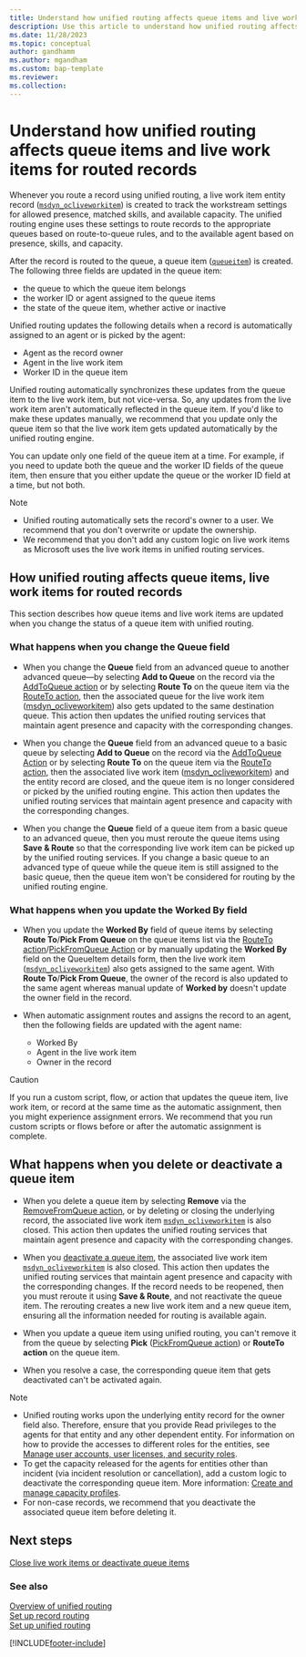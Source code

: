 ```yaml
---
title: Understand how unified routing affects queue items and live work items for routed records
description: Use this article to understand how unified routing affects queue items, live work items, and the corresponding APIs.
ms.date: 11/28/2023
ms.topic: conceptual
author: gandhamm
ms.author: mgandham
ms.custom: bap-template
ms.reviewer:
ms.collection:
---
```


# Understand how unified routing affects queue items and live work items for routed records

Whenever you route a record using unified routing, a live work item entity record ([`msdyn_ocliveworkitem`](reference/entities/msdyn_ocliveworkitem.md)) is created to track the workstream settings for allowed presence, matched skills, and available capacity. The unified routing engine uses these settings to route records to the appropriate queues based on route-to-queue rules, and to the available agent based on presence, skills, and capacity.

After the record is routed to the queue, a queue item ([`queueitem`](reference/entities/queueitem.md)) is created. The following three fields are updated in the queue item:
- the queue to which the queue item belongs
- the worker ID or agent assigned to the queue items
- the state of the queue item, whether active or inactive
 
Unified routing updates the following details when a record is automatically assigned to an agent or is picked by the agent:
- Agent as the record owner
- Agent in the live work item
- Worker ID in the queue item

Unified routing automatically synchronizes these updates from the queue item to the live work item, but not vice-versa. So, any updates from the live work item aren't automatically reflected in the queue item. If you'd like to make these updates manually, we recommend that you update only the queue item so that the live work item gets updated automatically by the unified routing engine. 

You can update only one field of the queue item at a time. For example, if you need to update both the queue and the worker ID fields of the queue item, then ensure that you either update the queue or the worker ID field at a time, but not both.

> [!NOTE]
> - Unified routing automatically sets the record's owner to a user. We recommend that you don't overwrite or update the ownership.
> - We recommend that you don't add any custom logic on live work items as Microsoft uses the live work items in unified routing services.

## How unified routing affects queue items, live work items for routed records

This section describes how queue items and live work items are updated when you change the status of a queue item with unified routing.

### What happens when you change the Queue field

- When you change the **Queue** field from an advanced queue to another advanced queue&mdash;by selecting **Add to Queue** on the record via the [AddToQueue action](/power-apps/developer/data-platform/webapi/reference/addtoqueue?view=dataverse-latest&preserve-view=true&viewFallbackFrom=dynamics-ce-odata-9) or by selecting **Route To** on the queue item via the [RouteTo action](/power-apps/developer/data-platform/webapi/reference/routeto?view=dataverse-latest&preserve-view=true&viewFallbackFrom=dynamics-ce-odata-9), then the associated queue for the live work item ([msdyn_ocliveworkitem](reference/entities/msdyn_ocliveworkitem.md)) also gets updated to the same destination queue. This action then updates the unified routing services that maintain agent presence and capacity with the corresponding changes.

- When you change the **Queue** field from an advanced queue to a basic queue by selecting **Add to Queue** on the record via the [AddToQueue Action](/power-apps/developer/data-platform/webapi/reference/addtoqueue?view=dataverse-latest&preserve-view=true&viewFallbackFrom=dynamics-ce-odata-9) or by selecting **Route To** on the queue item via the [RouteTo action](/power-apps/developer/data-platform/webapi/reference/routeto?view=dataverse-latest&preserve-view=true&viewFallbackFrom=dynamics-ce-odata-9), then the associated live work item ([msdyn_ocliveworkitem](reference/entities/msdyn_ocliveworkitem.md)) and the entity record are closed, and the queue item is no longer considered or picked by the unified routing engine. This action then updates the unified routing services that maintain agent presence and capacity with the corresponding changes.

- When you change the **Queue** field of a queue item from a basic queue to an advanced queue, then you must reroute the queue items using **Save & Route** so that the corresponding live work item can be picked up by the unified routing services. If you change a basic queue to an advanced type of queue while the queue item is still assigned to the basic queue, then the queue item won't be considered for routing by the unified routing engine. 

### What happens when you update the Worked By field 

- When you update the **Worked By** field of queue items by selecting **Route To**/**Pick From Queue** on the queue items list via the [RouteTo action](/power-apps/developer/data-platform/webapi/reference/routeto?view=dataverse-latest)/[PickFromQueue Action](/power-apps/developer/data-platform/webapi/reference/pickfromqueue?view=dataverse-latest) or by manually updating the **Worked By** field on the QueueItem details form, then the live work item ([`msdyn_ocliveworkitem`](reference/entities/msdyn_ocliveworkitem.md)) also gets assigned to the same agent. With **Route To**/**Pick From Queue**, the owner of the record is also updated to the same agent whereas manual update of **Worked by** doesn't update the owner field in the record.

- When automatic assignment routes and assigns the record to an agent, then the following fields are updated with the agent name:
  - Worked By
  - Agent in the live work item
  - Owner in the record

> [!CAUTION]
> If you run a custom script, flow, or action that updates the queue item, live work item, or record at the same time as the automatic assignment, then you might experience assignment errors. We recommend that you run custom scripts or flows before or after the automatic assignment is complete.

## What happens when you delete or deactivate a queue item

- When you delete a queue item by selecting **Remove** via the [RemoveFromQueue action](/power-apps/developer/data-platform/webapi/reference/removefromqueue?view=dataverse-latest&preserve-view=true&viewFallbackFrom=dynamics-ce-odata-9), or by deleting or closing the underlying record, the associated live work item [`msdyn_ocliveworkitem`](reference/entities/msdyn_ocliveworkitem.md) is also closed. This action then updates the unified routing services that maintain agent presence and capacity with the corresponding changes.

- When you [deactivate a queue item](deactivate-queue-items.md), the associated live work item [`msdyn_ocliveworkitem`](reference/entities/msdyn_ocliveworkitem.md) is also closed. This action then updates the unified routing services that maintain agent presence and capacity with the corresponding changes. If the record needs to be reopened, then you must reroute it using **Save & Route**, and not reactivate the queue item. The rerouting creates a new live work item and a new queue item, ensuring all the information needed for routing is available again.

- When you update a queue item using unified routing, you can't remove it from the queue by selecting **Pick** ([PickFromQueue action](/power-apps/developer/data-platform/webapi/reference/pickfromqueue?view=dataverse-latest&preserve-view=true&viewFallbackFrom=dynamics-ce-odata-9)) or **RouteTo action** on the queue item.

- When you resolve a case, the corresponding queue item that gets deactivated can't be activated again.


> [!Note]
> - Unified routing works upon the underlying entity record for the owner field also. Therefore, ensure that you provide Read privileges to the agents for that entity and any other dependent entity. For information on how to provide the accesses to different roles for the entities, see [Manage user accounts, user licenses, and security roles](/power-platform/admin/security-roles-privileges).
> - To get the capacity released for the agents for entities other than incident (via incident resolution or cancellation), add a custom logic to deactivate the corresponding queue item. More information: [Create and manage capacity profiles](../administer/capacity-profiles.md).
> - For non-case records, we recommend that you deactivate the associated queue item before deleting it.

## Next steps

[Close live work items or deactivate queue items](deactivate-queue-items.md)

### See also

[Overview of unified routing](../administer/overview-unified-routing.md)   
[Set up record routing](../administer/set-up-record-routing.md)   
[Set up unified routing](../administer/set-up-routing-process.md)   


[!INCLUDE[footer-include](../../includes/footer-banner.md)]
